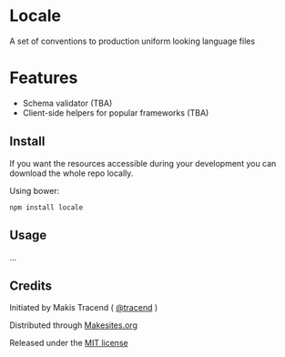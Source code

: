# Locale

A set of conventions to production uniform looking language files


# Features

* Schema validator (TBA)
* Client-side helpers for popular frameworks (TBA)


## Install

If you want the resources accessible during your development you can download the whole repo locally.

Using bower:
```
npm install locale
```


## Usage

...


## Credits

Initiated by Makis Tracend ( [@tracend](http://github.com/tracend) )

Distributed through [Makesites.org](http://makesites.org) 

Released under the [MIT license](http://makesites.org/licenses/MIT)

